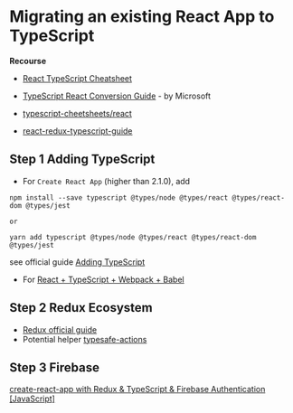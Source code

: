# Migrating an existing React App to TypeScript

**Recourse**
- [React TypeScript Cheatsheet](https://react-typescript-cheatsheet.netlify.app/docs/migration/intro/)
- [TypeScript React Conversion Guide](https://github.com/Microsoft/TypeScript-React-Conversion-Guide#typescript-react-conversion-guide) - by Microsoft
- [typescript-cheetsheets/react](https://github.com/typescript-cheatsheets/react)

- [react-redux-typescript-guide](https://github.com/piotrwitek/react-redux-typescript-guide#redux---typing-patterns)

## Step 1 Adding TypeScript
- For `Create React App` (higher than 2.1.0), add
```
npm install --save typescript @types/node @types/react @types/react-dom @types/jest

or

yarn add typescript @types/node @types/react @types/react-dom @types/jest
```
see official guide [Adding TypeScript](https://create-react-app.dev/docs/adding-typescript/)
- For [React + TypeScript + Webpack + Babel](https://github.com/basarat/typescript-react/tree/master/01%20bootstrap)

## Step 2 Redux Ecosystem
- [Redux official guide](https://redux.js.org/recipes/usage-with-typescript/)
- Potential helper [typesafe-actions](https://www.npmjs.com/package/typesafe-actions#motivation)

## Step 3 Firebase
[create-react-app with Redux & TypeScript & Firebase Authentication [JavaScript]](https://blog.morizyun.com/javascript/typescript-tutorial-react-app-redux-firebase-authentication.html)